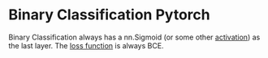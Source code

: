 # Binary Classification Pytorch
Binary Classification always has a nn.Sigmoid (or some other [activation](https://en.wikipedia.org/wiki/Activation_function)) as the last layer.
The [loss function](https://pytorch.org/docs/stable/generated/torch.nn.BCELoss.html#torch.nn.BCELoss) is always BCE. 
